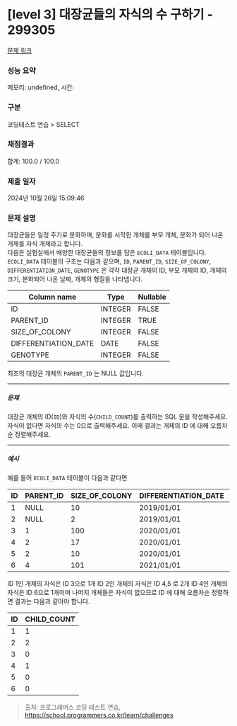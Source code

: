 # [level 3] 대장균들의 자식의 수 구하기 - 299305 

[문제 링크](https://school.programmers.co.kr/learn/courses/30/lessons/299305) 

### 성능 요약

메모리: undefined, 시간: 

### 구분

코딩테스트 연습 > SELECT

### 채점결과

합계: 100.0 / 100.0

### 제출 일자

2024년 10월 26일 15:09:46

### 문제 설명

<p>대장균들은 일정 주기로 분화하며, 분화를 시작한 개체를 부모 개체, 분화가 되어 나온 개체를 자식 개체라고 합니다.<br>
다음은 실험실에서 배양한 대장균들의 정보를 담은 <code>ECOLI_DATA</code> 테이블입니다. <code>ECOLI_DATA</code> 테이블의 구조는 다음과 같으며,  <code>ID</code>, <code>PARENT_ID</code>, <code>SIZE_OF_COLONY</code>, <code>DIFFERENTIATION_DATE</code>, <code>GENOTYPE</code> 은 각각 대장균 개체의 ID, 부모 개체의 ID, 개체의 크기, 분화되어 나온 날짜, 개체의 형질을 나타냅니다.</p>
<table class="table">
        <thead><tr>
<th>Column name</th>
<th>Type</th>
<th>Nullable</th>
</tr>
</thead>
        <tbody><tr>
<td>ID</td>
<td>INTEGER</td>
<td>FALSE</td>
</tr>
<tr>
<td>PARENT_ID</td>
<td>INTEGER</td>
<td>TRUE</td>
</tr>
<tr>
<td>SIZE_OF_COLONY</td>
<td>INTEGER</td>
<td>FALSE</td>
</tr>
<tr>
<td>DIFFERENTIATION_DATE</td>
<td>DATE</td>
<td>FALSE</td>
</tr>
<tr>
<td>GENOTYPE</td>
<td>INTEGER</td>
<td>FALSE</td>
</tr>
</tbody>
      </table>
<p>최초의 대장균 개체의 <code>PARENT_ID</code> 는 NULL 값입니다.</p>

<hr>

<h5>문제</h5>

<p>대장균 개체의 ID(<code>ID</code>)와 자식의 수(<code>CHILD_COUNT</code>)를 출력하는 SQL 문을 작성해주세요. 자식이 없다면 자식의 수는 0으로 출력해주세요. 이때 결과는 개체의 ID 에 대해 오름차순 정렬해주세요.</p>

<hr>

<h5>예시</h5>

<p>예를 들어 <code>ECOLI_DATA</code> 테이블이 다음과 같다면</p>
<table class="table">
        <thead><tr>
<th>ID</th>
<th>PARENT_ID</th>
<th>SIZE_OF_COLONY</th>
<th>DIFFERENTIATION_DATE</th>
<th>GENOTYPE</th>
</tr>
</thead>
        <tbody><tr>
<td>1</td>
<td>NULL</td>
<td>10</td>
<td>2019/01/01</td>
<td>5</td>
</tr>
<tr>
<td>2</td>
<td>NULL</td>
<td>2</td>
<td>2019/01/01</td>
<td>3</td>
</tr>
<tr>
<td>3</td>
<td>1</td>
<td>100</td>
<td>2020/01/01</td>
<td>4</td>
</tr>
<tr>
<td>4</td>
<td>2</td>
<td>17</td>
<td>2020/01/01</td>
<td>4</td>
</tr>
<tr>
<td>5</td>
<td>2</td>
<td>10</td>
<td>2020/01/01</td>
<td>6</td>
</tr>
<tr>
<td>6</td>
<td>4</td>
<td>101</td>
<td>2021/01/01</td>
<td>22</td>
</tr>
</tbody>
      </table>
<p>ID 1인 개체의 자식은 ID 3으로 1개 ID 2인 개체의 자식은 ID 4,5 로 2개 ID 4인 개체의 자식은 ID 6으로 1개이며 나머지 개체들은 자식이 없으므로 ID 에 대해 오름차순 정렬하면 결과는 다음과 같아야 합니다. </p>
<table class="table">
        <thead><tr>
<th>ID</th>
<th>CHILD_COUNT</th>
</tr>
</thead>
        <tbody><tr>
<td>1</td>
<td>1</td>
</tr>
<tr>
<td>2</td>
<td>2</td>
</tr>
<tr>
<td>3</td>
<td>0</td>
</tr>
<tr>
<td>4</td>
<td>1</td>
</tr>
<tr>
<td>5</td>
<td>0</td>
</tr>
<tr>
<td>6</td>
<td>0</td>
</tr>
</tbody>
      </table>

> 출처: 프로그래머스 코딩 테스트 연습, https://school.programmers.co.kr/learn/challenges